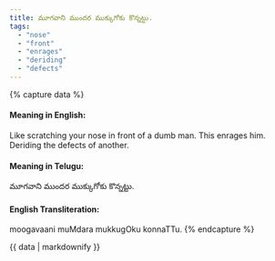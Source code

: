 ```yaml
---
title: మూగవాని ముందర ముక్కుగోకు కొన్నట్టు.
tags:
  - "nose"
  - "front"
  - "enrages"
  - "deriding"
  - "defects"
---
```


{% capture data %}
#### Meaning in English:
Like scratching your nose in front of a dumb man.
This enrages him.
Deriding the defects of another.

#### Meaning in Telugu:
మూగవాని ముందర ముక్కుగోకు కొన్నట్టు.

#### English Transliteration:
moogavaani muMdara mukkugOku konnaTTu.
{% endcapture %}

{{ data | markdownify }}

